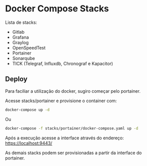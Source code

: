# Docker Compose Stacks

Lista de stacks:

- Gitlab
- Grafana
- Graylog
- OpenSpeedTest
- Portainer
- Sonarqube
- TICK (Telegraf, Influxdb, Chronograf e Kapacitor)

## Deploy

Para faciliar a utilização do docker, sugiro começar pelo portainer.

Acesse stacks/portainer e provisione o container com:

```bash
docker-compose up -d
```

Ou

```bash
docker-compose -f stacks/portainer/docker-compose.yaml up -d
```

Após a execução acesse a interface através do endereço: <https://localhost:9443/>

As demais stacks podem ser provisionadas a partir da interface do portainer.
